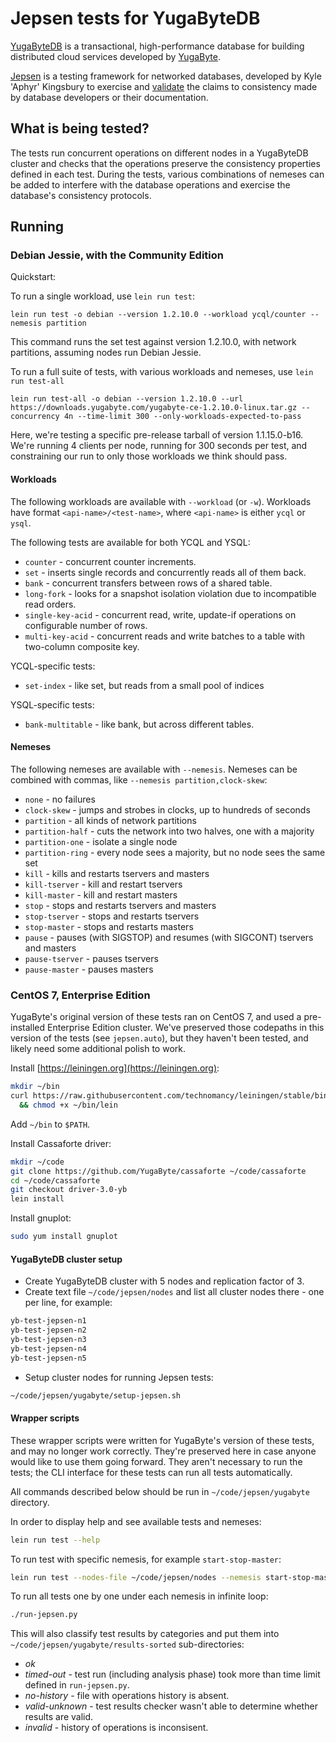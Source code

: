 # Jepsen tests for YugaByteDB

[YugaByteDB](https://github.com/YugaByte/yugabyte-db) is a transactional, high-performance database for building distributed cloud services developed by [YugaByte](http://www.yugabyte.com).

[Jepsen](https://github.com/aphyr/jepsen) is a testing framework for networked
databases, developed by Kyle 'Aphyr' Kingsbury to exercise and
[validate](https://jepsen.io) the claims to consistency made by database
developers or their documentation.

## What is being tested?

The tests run concurrent operations on different nodes in a YugaByteDB cluster
and checks that the operations preserve the consistency properties defined in
each test. During the tests, various combinations of nemeses can be added to
interfere with the database operations and exercise the database's consistency
protocols.

## Running

### Debian Jessie, with the Community Edition

Quickstart:

To run a single workload, use `lein run test`:

```
lein run test -o debian --version 1.2.10.0 --workload ycql/counter --nemesis partition
```

This command runs the set test against version 1.2.10.0, with network partitions, assuming nodes run Debian Jessie.

To run a full suite of tests, with various workloads and nemeses, use `lein run
test-all`

```
lein run test-all -o debian --version 1.2.10.0 --url https://downloads.yugabyte.com/yugabyte-ce-1.2.10.0-linux.tar.gz --concurrency 4n --time-limit 300 --only-workloads-expected-to-pass
```

Here, we're testing a specific pre-release tarball of version 1.1.15.0-b16.
We're running 4 clients per node, running for 300 seconds per test, and
constraining our run to only those workloads we think should pass.

#### Workloads

The following workloads are available with `--workload` (or `-w`).
Workloads have format `<api-name>/<test-name>`, where `<api-name>` is either `ycql` or `ysql`.

The following tests are available for both YCQL and YSQL:

- `counter` - concurrent counter increments.
- `set` - inserts single records and concurrently reads all of them back.
- `bank` - concurrent transfers between rows of a shared table.
- `long-fork` - looks for a snapshot isolation violation due to incompatible read orders.
- `single-key-acid` - concurrent read, write, update-if operations on configurable number of rows.
- `multi-key-acid` - concurrent reads and write batches to a table with two-column composite key.

YCQL-specific tests:

- `set-index` - like set, but reads from a small pool of indices

YSQL-specific tests:

- `bank-multitable` - like bank, but across different tables.

#### Nemeses

The following nemeses are available with `--nemesis`. Nemeses can be combined
with commas, like `--nemesis partition,clock-skew`:

- `none` - no failures
- `clock-skew` - jumps and strobes in clocks, up to hundreds of seconds
- `partition`  - all kinds of network partitions
- `partition-half` - cuts the network into two halves, one with a majority
- `partition-one` - isolate a single node
- `partition-ring` - every node sees a majority, but no node sees the same set
- `kill` - kills and restarts tservers and masters
- `kill-tserver` - kill and restart tservers
- `kill-master` - kill and restart masters
- `stop` - stops and restarts tservers and masters
- `stop-tserver` - stops and restarts tservers
- `stop-master` - stops and restarts masters
- `pause` - pauses (with SIGSTOP) and resumes (with SIGCONT) tservers and masters
- `pause-tserver` - pauses tservers
- `pause-master` - pauses masters


### CentOS 7, Enterprise Edition

YugaByte's original version of these tests ran on CentOS 7, and used a
pre-installed Enterprise Edition cluster. We've preserved those codepaths in
this version of the tests (see `jepsen.auto`), but they haven't been tested,
and likely need some additional polish to work.

Install [https://leiningen.org](https://leiningen.org):

```bash
mkdir ~/bin
curl https://raw.githubusercontent.com/technomancy/leiningen/stable/bin/lein -o /home/centos/bin/lein \
  && chmod +x ~/bin/lein
```

Add `~/bin` to `$PATH`.

Install Cassaforte driver:

```bash
mkdir ~/code
git clone https://github.com/YugaByte/cassaforte ~/code/cassaforte
cd ~/code/cassaforte
git checkout driver-3.0-yb
lein install
```

Install gnuplot:

```bash
sudo yum install gnuplot
```

#### YugaByteDB cluster setup

- Create YugaByteDB cluster with 5 nodes and replication factor of 3.
- Create text file `~/code/jepsen/nodes` and list all cluster nodes there - one per line, for example:
```bash
yb-test-jepsen-n1
yb-test-jepsen-n2
yb-test-jepsen-n3
yb-test-jepsen-n4
yb-test-jepsen-n5
```
- Setup cluster nodes for running Jepsen tests:
```bash
~/code/jepsen/yugabyte/setup-jepsen.sh
```

#### Wrapper scripts

These wrapper scripts were written for YugaByte's version of these tests, and
may no longer work correctly. They're preserved here in case anyone would like
to use them going forward. They aren't necessary to run the tests; the CLI interface for these tests can run all tests automatically.

All commands described below should be run in `~/code/jepsen/yugabyte` directory.

In order to display help and see available tests and nemeses:
```bash
lein run test --help
```

To run test with specific nemesis, for example `start-stop-master`:
```bash
lein run test --nodes-file ~/code/jepsen/nodes --nemesis start-stop-master
```

To run all tests one by one under each nemesis in infinite loop:
```bash
./run-jepsen.py
```

This will also classify test results by categories and put them into `~/code/jepsen/yugabyte/results-sorted` 
sub-directories:
- *ok*
- *timed-out* - test run (including analysis phase) took more than time limit defined in `run-jepsen.py`.
- *no-history* - file with operations history is absent.
- *valid-unknown* - test results checker wasn't able to determine whether results are valid. 
- *invalid* - history of operations is inconsisent.

